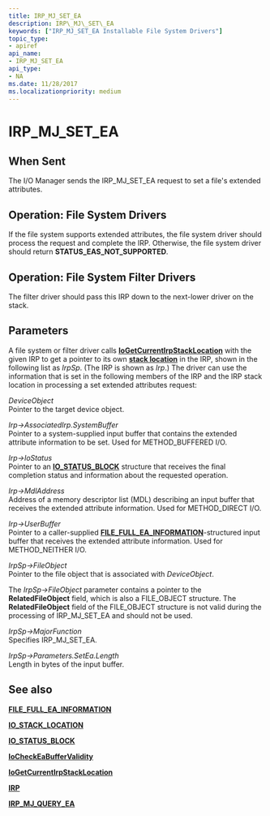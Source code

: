 ```yaml
---
title: IRP_MJ_SET_EA
description: IRP\_MJ\_SET\_EA
keywords: ["IRP_MJ_SET_EA Installable File System Drivers"]
topic_type:
- apiref
api_name:
- IRP_MJ_SET_EA
api_type:
- NA
ms.date: 11/28/2017
ms.localizationpriority: medium
---
```


# IRP\_MJ\_SET\_EA


## When Sent


The I/O Manager sends the IRP\_MJ\_SET\_EA request to set a file's extended attributes.

## Operation: File System Drivers


If the file system supports extended attributes, the file system driver should process the request and complete the IRP. Otherwise, the file system driver should return **STATUS\_EAS\_NOT\_SUPPORTED**.

## Operation: File System Filter Drivers


The filter driver should pass this IRP down to the next-lower driver on the stack.

## Parameters


A file system or filter driver calls [**IoGetCurrentIrpStackLocation**](/windows-hardware/drivers/ddi/wdm/nf-wdm-iogetcurrentirpstacklocation) with the given IRP to get a pointer to its own [**stack location**](/windows-hardware/drivers/ddi/wdm/ns-wdm-_io_stack_location) in the IRP, shown in the following list as *IrpSp*. (The IRP is shown as *Irp*.) The driver can use the information that is set in the following members of the IRP and the IRP stack location in processing a set extended attributes request:

<a href="" id="deviceobject"></a>*DeviceObject*  
Pointer to the target device object.

<a href="" id="irp--associatedirp-systembuffer"></a>*Irp-&gt;AssociatedIrp.SystemBuffer*  
Pointer to a system-supplied input buffer that contains the extended attribute information to be set. Used for METHOD\_BUFFERED I/O.

<a href="" id="irp--iostatus"></a>*Irp-&gt;IoStatus*  
Pointer to an [**IO\_STATUS\_BLOCK**](/windows-hardware/drivers/ddi/wdm/ns-wdm-_io_status_block) structure that receives the final completion status and information about the requested operation.

<a href="" id="irp--mdladdress"></a>*Irp-&gt;MdlAddress*  
Address of a memory descriptor list (MDL) describing an input buffer that receives the extended attribute information. Used for METHOD\_DIRECT I/O.

<a href="" id="irp--userbuffer"></a>*Irp-&gt;UserBuffer*  
Pointer to a caller-supplied [**FILE\_FULL\_EA\_INFORMATION**](/windows-hardware/drivers/ddi/wdm/ns-wdm-_file_full_ea_information)-structured input buffer that receives the extended attribute information. Used for METHOD\_NEITHER I/O.

<a href="" id="irpsp--fileobject"></a>*IrpSp-&gt;FileObject*  
Pointer to the file object that is associated with *DeviceObject*.

The *IrpSp-&gt;FileObject* parameter contains a pointer to the **RelatedFileObject** field, which is also a FILE\_OBJECT structure. The **RelatedFileObject** field of the FILE\_OBJECT structure is not valid during the processing of IRP\_MJ\_SET\_EA and should not be used.

<a href="" id="irpsp--majorfunction"></a>*IrpSp-&gt;MajorFunction*  
Specifies IRP\_MJ\_SET\_EA.

<a href="" id="irpsp--parameters-setea-length"></a>*IrpSp-&gt;Parameters.SetEa.Length*  
Length in bytes of the input buffer.

## See also


[**FILE\_FULL\_EA\_INFORMATION**](/windows-hardware/drivers/ddi/wdm/ns-wdm-_file_full_ea_information)

[**IO\_STACK\_LOCATION**](/windows-hardware/drivers/ddi/wdm/ns-wdm-_io_stack_location)

[**IO\_STATUS\_BLOCK**](/windows-hardware/drivers/ddi/wdm/ns-wdm-_io_status_block)

[**IoCheckEaBufferValidity**](/windows-hardware/drivers/ddi/ntifs/nf-ntifs-iocheckeabuffervalidity)

[**IoGetCurrentIrpStackLocation**](/windows-hardware/drivers/ddi/wdm/nf-wdm-iogetcurrentirpstacklocation)

[**IRP**](/windows-hardware/drivers/ddi/wdm/ns-wdm-_irp)

[**IRP\_MJ\_QUERY\_EA**](irp-mj-query-ea.md)

 

